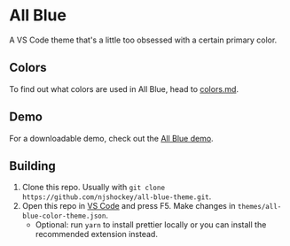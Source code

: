 # All Blue

A VS Code theme that's a little too obsessed with a certain primary color.

## Colors

To find out what colors are used in All Blue,
head to [colors.md](colors.md).

## Demo

For a downloadable demo, check out the [All Blue demo](https://github.com/njshockey/all-blue-demo).

## Building

1. Clone this repo. Usually with `git clone https://github.com/njshockey/all-blue-theme.git`.
2. Open this repo in [VS Code](https://code.visualstudio.com/) and press F5.
   Make changes in `themes/all-blue-color-theme.json`.
    - Optional: run `yarn` to install prettier locally or you can install the
    recommended extension instead.
